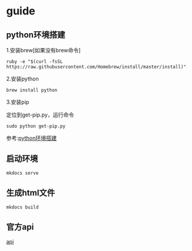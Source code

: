 # guide
## python环境搭建

   1.安装brew[如果没有brew命令]

   `ruby -e "$(curl -fsSL https://raw.githubusercontent.com/Homebrew/install/master/install)"`

   2.安装python

   `brew install python`

   3.安装pip

   定位到get-pip.py，运行命令

   `sudo python get-pip.py`

   参考:[python环境搭建](http://blog.csdn.net/fancylovejava/article/details/39140373)

## 启动环境

`mkdocs serve`


## 生成html文件

`mkdocs build`

## 官方api

[api](http://markdown-docs-zh.readthedocs.org/zh_CN/latest/)
